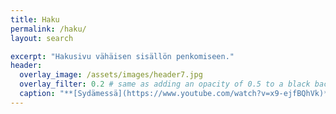 ```yaml
---
title: Haku
permalink: /haku/
layout: search

excerpt: "Hakusivu vähäisen sisällön penkomiseen."
header:
  overlay_image: /assets/images/header7.jpg
  overlay_filter: 0.2 # same as adding an opacity of 0.5 to a black background
  caption: "**[Sydämessä](https://www.youtube.com/watch?v=x9-ejfBQhVk)**"
---
```

